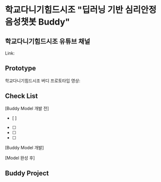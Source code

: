 # 학교다니기힘드시조 "딥러닝 기반 심리안정 음성챗봇 Buddy"

학교다니기힘드시조 유튜브 채널
----------------------
Link: 

Prototype
----------------------
학교다니기힘드시조 버디 프로토타입 영상: 

Check List
----------------------
[Buddy Model 개발 전]
- [ ] 

- [ ] 
- [ ] 
- [ ] 




[Buddy Model 개발]




[Model 완성 후]






Buddy Project
----------------------













